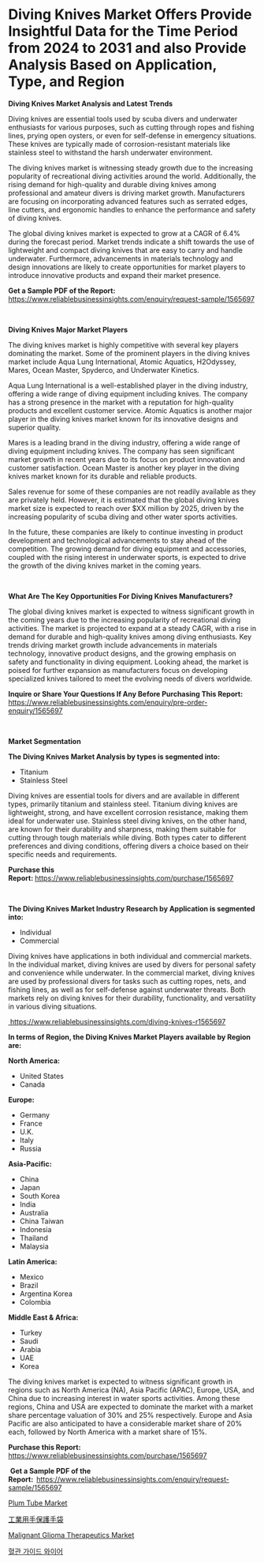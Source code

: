 <p><h1>Diving Knives Market Offers Provide Insightful Data for the Time Period from 2024 to 2031 and also Provide Analysis Based on Application, Type, and Region</h1></p><p><strong>Diving Knives Market Analysis and Latest Trends</strong></p>
<p><p>Diving knives are essential tools used by scuba divers and underwater enthusiasts for various purposes, such as cutting through ropes and fishing lines, prying open oysters, or even for self-defense in emergency situations. These knives are typically made of corrosion-resistant materials like stainless steel to withstand the harsh underwater environment.</p><p>The diving knives market is witnessing steady growth due to the increasing popularity of recreational diving activities around the world. Additionally, the rising demand for high-quality and durable diving knives among professional and amateur divers is driving market growth. Manufacturers are focusing on incorporating advanced features such as serrated edges, line cutters, and ergonomic handles to enhance the performance and safety of diving knives.</p><p>The global diving knives market is expected to grow at a CAGR of 6.4% during the forecast period. Market trends indicate a shift towards the use of lightweight and compact diving knives that are easy to carry and handle underwater. Furthermore, advancements in materials technology and design innovations are likely to create opportunities for market players to introduce innovative products and expand their market presence.</p></p>
<p><strong>Get a Sample PDF of the Report:&nbsp;</strong> <a href="https://www.reliablebusinessinsights.com/enquiry/request-sample/1565697">https://www.reliablebusinessinsights.com/enquiry/request-sample/1565697</a></p>
<p>&nbsp;</p>
<p><strong>Diving Knives Major Market Players</strong></p>
<p><p>The diving knives market is highly competitive with several key players dominating the market. Some of the prominent players in the diving knives market include Aqua Lung International, Atomic Aquatics, H2Odyssey, Mares, Ocean Master, Spyderco, and Underwater Kinetics.</p><p>Aqua Lung International is a well-established player in the diving industry, offering a wide range of diving equipment including knives. The company has a strong presence in the market with a reputation for high-quality products and excellent customer service. Atomic Aquatics is another major player in the diving knives market known for its innovative designs and superior quality.</p><p>Mares is a leading brand in the diving industry, offering a wide range of diving equipment including knives. The company has seen significant market growth in recent years due to its focus on product innovation and customer satisfaction. Ocean Master is another key player in the diving knives market known for its durable and reliable products.</p><p>Sales revenue for some of these companies are not readily available as they are privately held. However, it is estimated that the global diving knives market size is expected to reach over $XX million by 2025, driven by the increasing popularity of scuba diving and other water sports activities.</p><p>In the future, these companies are likely to continue investing in product development and technological advancements to stay ahead of the competition. The growing demand for diving equipment and accessories, coupled with the rising interest in underwater sports, is expected to drive the growth of the diving knives market in the coming years.</p></p>
<p>&nbsp;</p>
<p><strong>What Are The Key Opportunities For Diving Knives Manufacturers?</strong></p>
<p><p>The global diving knives market is expected to witness significant growth in the coming years due to the increasing popularity of recreational diving activities. The market is projected to expand at a steady CAGR, with a rise in demand for durable and high-quality knives among diving enthusiasts. Key trends driving market growth include advancements in materials technology, innovative product designs, and the growing emphasis on safety and functionality in diving equipment. Looking ahead, the market is poised for further expansion as manufacturers focus on developing specialized knives tailored to meet the evolving needs of divers worldwide.</p></p>
<p><strong>Inquire or Share Your Questions If Any Before Purchasing This Report:</strong> <a href="https://www.reliablebusinessinsights.com/enquiry/pre-order-enquiry/1565697">https://www.reliablebusinessinsights.com/enquiry/pre-order-enquiry/1565697</a></p>
<p>&nbsp;</p>
<p><strong>Market Segmentation</strong></p>
<p><strong>The Diving Knives Market Analysis by types is segmented into:</strong></p>
<p><ul><li>Titanium</li><li>Stainless Steel</li></ul></p>
<p><p>Diving knives are essential tools for divers and are available in different types, primarily titanium and stainless steel. Titanium diving knives are lightweight, strong, and have excellent corrosion resistance, making them ideal for underwater use. Stainless steel diving knives, on the other hand, are known for their durability and sharpness, making them suitable for cutting through tough materials while diving. Both types cater to different preferences and diving conditions, offering divers a choice based on their specific needs and requirements.</p></p>
<p><strong>Purchase this Report:&nbsp;</strong><a href="https://www.reliablebusinessinsights.com/purchase/1565697">https://www.reliablebusinessinsights.com/purchase/1565697</a></p>
<p>&nbsp;</p>
<p><strong>The Diving Knives Market Industry Research by Application is segmented into:</strong></p>
<p><ul><li>Individual</li><li>Commercial</li></ul></p>
<p><p>Diving knives have applications in both individual and commercial markets. In the individual market, diving knives are used by divers for personal safety and convenience while underwater. In the commercial market, diving knives are used by professional divers for tasks such as cutting ropes, nets, and fishing lines, as well as for self-defense against underwater threats. Both markets rely on diving knives for their durability, functionality, and versatility in various diving situations.</p></p>
<p><a href="https://www.reliablebusinessinsights.com/diving-knives-r1565697">&nbsp;https://www.reliablebusinessinsights.com/diving-knives-r1565697</a></p>
<p><strong>In terms of Region, the Diving Knives Market Players available by Region are:</strong></p>
<p>
    <p> <strong> North America: </strong>
        <ul>
            <li>United States</li>
            <li>Canada</li>
        </ul>
        </p> 
    <p> <strong> Europe: </strong>
        <ul>
            <li>Germany</li>
            <li>France</li>
            <li>U.K.</li>
            <li>Italy</li>
            <li>Russia</li>
        </ul>
        </p> 
    <p> <strong> Asia-Pacific: </strong>
        <ul>
            <li>China</li>
            <li>Japan</li>
            <li>South Korea</li>
            <li>India</li>
            <li>Australia</li>
            <li>China Taiwan</li>
            <li>Indonesia</li>
            <li>Thailand</li>
            <li>Malaysia</li>
        </ul>
        </p> 
    <p> <strong> Latin America: </strong>
        <ul>
            <li>Mexico</li>
            <li>Brazil</li>
            <li>Argentina Korea</li>
            <li>Colombia</li>
        </ul>
        </p> 
    <p> <strong> Middle East & Africa: </strong>
        <ul>
            <li>Turkey</li>
            <li>Saudi</li>
            <li>Arabia</li>
            <li>UAE</li>
            <li>Korea</li>
        </ul>
    </p>
    </p>
<p><p>The diving knives market is expected to witness significant growth in regions such as North America (NA), Asia Pacific (APAC), Europe, USA, and China due to increasing interest in water sports activities. Among these regions, China and USA are expected to dominate the market with a market share percentage valuation of 30% and 25% respectively. Europe and Asia Pacific are also anticipated to have a considerable market share of 20% each, followed by North America with a market share of 15%.</p></p>
<p><strong>Purchase this Report: </strong><a href="https://www.reliablebusinessinsights.com/purchase/1565697">https://www.reliablebusinessinsights.com/purchase/1565697</a></p>
<p>&nbsp;<strong>Get a Sample PDF of the Report:&nbsp;&nbsp;</strong><a href="https://www.reliablebusinessinsights.com/enquiry/request-sample/1565697">https://www.reliablebusinessinsights.com/enquiry/request-sample/1565697</a></p>
<p><strong></strong></p>
<p><p><a href="https://medium.com/@noelkunzei1/global-plum-tube-market-trends-insights-into-growth-opportunities-and-challenges-forecasted-from-8ae1a49ae06d">Plum Tube Market</a></p><p><a href="https://github.com/pepo3k/Market-Research-Report-List-2/blob/main/41563886136.md">工業用手保護手袋</a></p><p><a href="https://github.com/hskmn/Market-Research-Report-List-1/blob/main/malignant-glioma-therapeutics-market.md">Malignant Glioma Therapeutics Market</a></p><p><a href="https://github.com/vss5505pa7z1p/Market-Research-Report-List-3/blob/main/438157210735.md">혈관 가이드 와이어</a></p></p>
